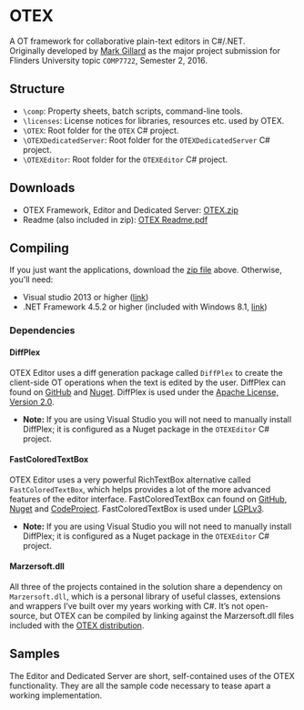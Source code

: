 # OTEX 
A OT framework for collaborative plain-text editors in C#/.NET.  
Originally developed by [Mark Gillard](https://github.com/marzer/) as the major project submission for Flinders University topic `COMP7722`, Semester 2, 2016.  

## Structure
- `\comp`: Property sheets, batch scripts, command-line tools.
- `\licenses`: License notices for libraries, resources etc. used by OTEX.
- `\OTEX`: Root folder for the `OTEX` C# project.
- `\OTEXDedicatedServer`: Root folder for the `OTEXDedicatedServer` C# project.
- `\OTEXEditor`: Root folder for the `OTEXEditor` C# project.

## Downloads
- OTEX Framework, Editor and Dedicated Server: [OTEX.zip](https://drive.google.com/open?id=0B6cTOEVTlAMJSng0djZaREZFRmM)
- Readme (also included in zip): [OTEX Readme.pdf](https://github.com/marzer/OTEX/raw/master/OTEX%20Readme.pdf)

## Compiling  
If you just want the applications, download the [zip file](https://drive.google.com/open?id=0B6cTOEVTlAMJSng0djZaREZFRmM) above.
Otherwise, you'll need:
- Visual studio 2013 or higher ([link](https://www.visualstudio.com/downloads/))
- .NET Framework 4.5.2 or higher (included with Windows 8.1, [link](https://www.microsoft.com/en-au/download/details.aspx?id=42642))

### Dependencies
#### DiffPlex
OTEX Editor uses a diff generation package called `DiffPlex` to create the client-side OT operations when the text is edited by the user. DiffPlex can found on [GitHub](https://github.com/mmanela/diffplex) and [Nuget](https://www.nuget.org/packages/DiffPlex/). DiffPlex is used under the [Apache License, Version 2.0](https://github.com/mmanela/diffplex/blob/master/License.txt).  
- **Note:** If you are using Visual Studio you will not need to manually install DiffPlex; it is configured as a Nuget package in the `OTEXEditor` C# project.

#### FastColoredTextBox
OTEX Editor uses a very powerful RichTextBox alternative called `FastColoredTextBox`, which helps provides a lot of the more advanced features of the editor interface. FastColoredTextBox can found on [GitHub](https://github.com/PavelTorgashov/FastColoredTextBox), [Nuget](https://www.nuget.org/packages/FCTB/) and [CodeProject](http://www.codeproject.com/Articles/161871/Fast-Colored-TextBox-for-syntax-highlighting). FastColoredTextBox is used under [LGPLv3](https://github.com/PavelTorgashov/FastColoredTextBox/blob/master/license.txt).
- **Note:** If you are using Visual Studio you will not need to manually install DiffPlex; it is configured as a Nuget package in the `OTEXEditor` C# project.

#### Marzersoft.dll
All three of the projects contained in the solution share a dependency on `Marzersoft.dll`, which is a personal library of useful classes, extensions and wrappers I’ve built over my years working with C#. It’s not open-source, but OTEX can be compiled by linking against the Marzersoft.dll files included with the [OTEX distribution](https://drive.google.com/open?id=0B6cTOEVTlAMJSng0djZaREZFRmM). 

## Samples
The Editor and Dedicated Server are short, self-contained uses of the OTEX functionality. They are all the sample code necessary to tease apart a working implementation.

